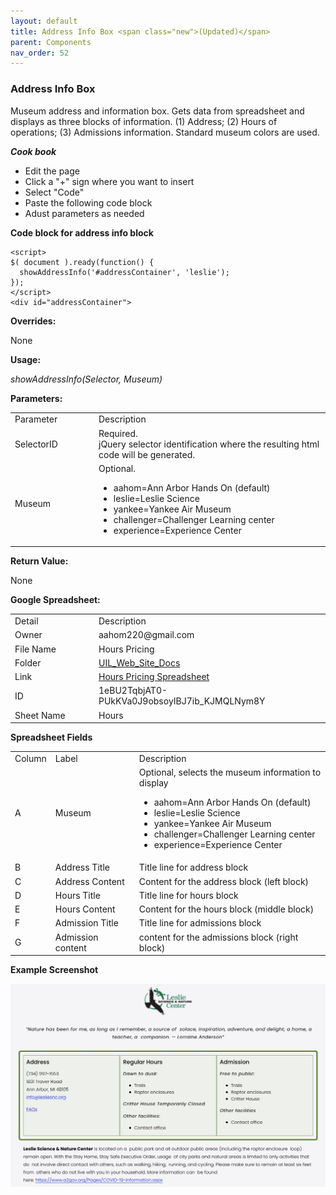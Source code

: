 ```yaml
---
layout: default
title: Address Info Box <span class="new">(Updated)</span>
parent: Components
nav_order: 52
---
```


### Address Info Box

Museum address and information box.  Gets data from spreadsheet and displays as three blocks of information.  (1) Address; (2) Hours of operations; (3) Admissions information.  Standard museum colors are used. 

***Cook book***
- Edit the page
- Click a "+" sign where you want to insert 
- Select "Code"
- Paste the following code block
- Adust parameters as needed

**Code block for address info block**
```
<script>
$( document ).ready(function() {
  showAddressInfo('#addressContainer', 'leslie'); 
});
</script>
<div id="addressContainer"> 
``` 

**Overrides:**

None

**Usage:**

*showAddressInfo(Selector, Museum)*

**Parameters:**

<table class="ws-table-all notranslate"> 
  <tbody>
    <tr class="tableTop">
     <td style="width:120px">Parameter</td>
     <td>Description</td>
    </tr>
    <tr>
      <td>SelectorID</td>
      <td>Required.<br>jQuery selector identification where the resulting html code will be generated.</td>
    </tr>
    <tr class="w3-white">
      <td>Museum</td>
      <td>Optional.
        <ul>
          <li>aahom=Ann Arbor Hands On (default)</li>
          <li>leslie=Leslie Science</li>
          <li>yankee=Yankee Air Museum</li>
          <li>challenger=Challenger Learning center</li>
          <li>experience=Experience Center</li>
        </ul>
     </td>
    </tr>
  </tbody>
</table>

**Return Value:**

None

**Google Spreadsheet:**

<table class="ws-table-all notranslate"> 
  <tbody>
    <tr class="tableTop">
     <td style="width:120px">Detail</td>
     <td>Description</td>
    </tr>
    <tr>
      <td>Owner</td>
      <td>aahom220@gmail.com</td>
    </tr>
    <tr>
      <td>File Name</td>
      <td>Hours Pricing</td>
    </tr>
    <tr>
      <td>Folder</td>
      <td><a href="https://drive.google.com/drive/folders/1YaVLSr9quHsbMDChBrlZUjpI_ZeG0cG-" target="_blank">UIL_Web_Site_Docs</a></td>
    </tr>
    <tr>
      <td>Link</td>
      <td><a href="https://docs.google.com/spreadsheets/d/1eBU2TqbjAT0-PUkKVa0J9obsoyIBJ7ib_KJMQLNym8Y/edit#gid=0" target="_blank">Hours Pricing Spreadsheet</a></td>
    </tr>
    <tr>
      <td>ID</td>
      <td>1eBU2TqbjAT0-PUkKVa0J9obsoyIBJ7ib_KJMQLNym8Y</td>
    </tr>
    <tr>
      <td>Sheet Name</td>
      <td>Hours</td>
    </tr>
  </tbody>
</table>

**Spreadsheet Fields**

<table class="ws-table-all notranslate"> 
  <tbody>
    <tr class="tableTop">
    <td style="width:20px">Column</td>
    <td style="width:120px">Label</td>
    <td>Description</td>
    </tr>
    <tr>
    <td>A</td>
    <td>Museum</td>
    <td>Optional, selects the museum information to display
        <ul>
          <li>aahom=Ann Arbor Hands On (default)</li>
          <li>leslie=Leslie Science</li>
          <li>yankee=Yankee Air Museum</li>
          <li>challenger=Challenger Learning center</li>
          <li>experience=Experience Center</li>
        </ul>
     </td>
  </tr>
  <tr>
    <td>B</td>
    <td>Address Title</td>
    <td>Title line for address block</td>
  </tr>
  <tr>
    <td>C</td>
    <td>Address Content</td>
    <td>Content for the address block (left block)</td>
  </tr>
  <tr>
    <td>D</td>
    <td>Hours Title</td>
    <td>Title line for hours block</td>
    </tr>
    <tr>
    <td>E</td>
    <td>Hours Content</td>
    <td>Content for the hours block (middle block)</td>
    </tr>
    <tr>
    <td>F</td>
    <td>Admission Title</td>
    <td>Title line for admissions block</td>
  </tr>
    <tr>
    <td>G</td>
    <td>Admission content</td>
    <td>content for the admissions block (right block)</td>
    </tr>
  </tbody>
</table>

**Example Screenshot**

![Alt Address Info Box](../../assets/images/address_info_box.jpg "Address Info Box")